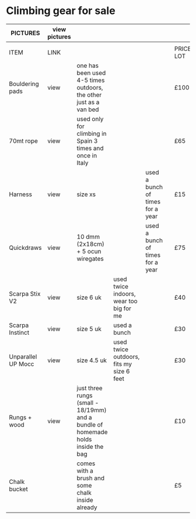 # Climbing gear for sale
| PICTURES           | view pictures |                                                                                  |                                          |                                  |     |           |                                                |
| ------------------ | ------------- | -------------------------------------------------------------------------------- | ---------------------------------------- | -------------------------------- | --- | --------- | ---------------------------------------------- |
|                    |               |                                                                                  |                                          |                                  |     |           |                                                |
| ITEM               | LINK          |                                                                                  |                                          |                                  |     | PRICE LOT | PRICE UNIT                                     |
| Bouldering pads    | view          | one has been used 4-5 times outdoors, the other just as a van bed                |                                          |                                  |     | £100      | £60                                            |
| 70mt rope          | view          | used only for climbing in Spain 3 times and once in Italy                        |                                          |                                  |     | £65       |                                                |
| Harness            | view          | size xs                                                                          |                                          | used a bunch of times for a year |     | £15       |                                                |
| Quickdraws         | view          | 10 dmm (2x18cm) + 5 ocun wiregates                                               |                                          | used a bunch of times for a year |     | £75       | £7                                             |
| Scarpa Stix V2     | view          | size 6 uk                                                                        | used twice indoors, wear too big for me  |                                  |     | £40       |                                                |
| Scarpa Instinct    | view          | size 5 uk                                                                        | used a bunch                             |                                  |     | £30       |                                                |
| Unparallel UP Mocc | view          | size 4.5 uk                                                                      | used twice outdoors, fits my size 6 feet |                                  |     | £30       |                                                |
| Rungs + wood       | view          | just three rungs (small - 18/19mm) and a bundle of homemade holds inside the bag |                                          |                                  |     | £10       | a pint works as well, just got no use for them |
| Chalk bucket       |               | comes with a brush and some chalk inside already                                 |                                          |                                  |     | £5        |
